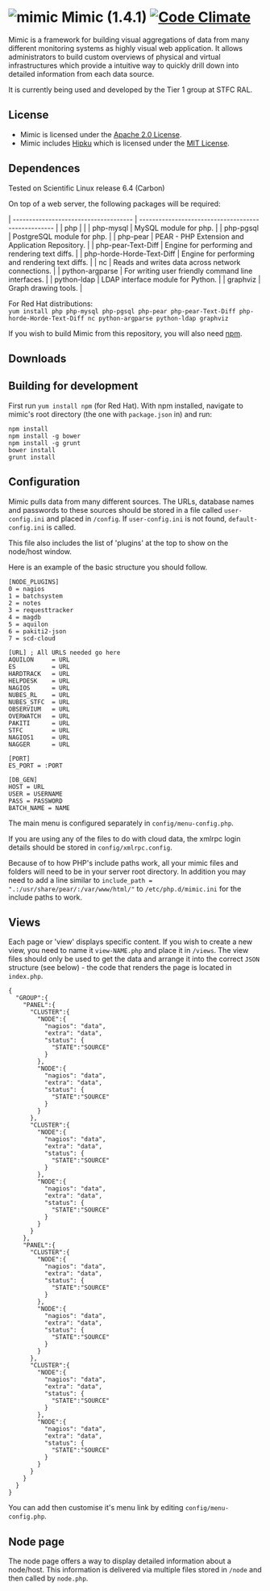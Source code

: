 ![mimic](http://i.imgur.com/fCSbo0m.png)
Mimic (1.4.1) [![Code Climate](https://codeclimate.com/github/stfc/mimic/badges/gpa.svg)](https://codeclimate.com/github/stfc/mimic)
=====
Mimic is a framework for building visual aggregations of data from many different monitoring systems as highly visual web application.
It allows administrators to build custom overviews of physical and virtual infrastructures which provide a intuitive way to quickly drill down into detailed information from each data source.

It is currently being used and developed by the Tier 1 group at STFC RAL.

License
-------

* Mimic is licensed under the [Apache 2.0 License](http://www.apache.org/licenses/LICENSE-2.0).
* Mimic includes [Hipku](http://gabrielmartin.net/projects/hipku/) which is licensed under the [MIT License](https://opensource.org/licenses/MIT).

Dependences
-----------

Tested on Scientific Linux release 6.4 (Carbon)

On top of a web server, the following packages will be required:

| ------------------------------------- | --------------------------------------------------- |
| php                                   |                                                     |
| php-mysql                             | MySQL module for php.                               |
| php-pgsql                             | PostgreSQL module for php.                          |
| php-pear                              | PEAR - PHP Extension and Application Repository.    |
| php-pear-Text-Diff                    | Engine for performing and rendering text diffs.     |
| php-horde-Horde-Text-Diff             | Engine for performing and rendering text diffs.     |
| nc                                    | Reads and writes data across network connections.   |
| python-argparse                       | For writing user friendly command line interfaces.  |
| python-ldap                           | LDAP interface module for Python.                   |
| graphviz                              | Graph drawing tools.                                |

For Red Hat distributions:  
`yum install php php-mysql php-pgsql php-pear php-pear-Text-Diff php-horde-Horde-Text-Diff nc python-argparse python-ldap graphviz` 

If you wish to build Mimic from this repository, you will also need [npm](https://www.npmjs.com/).

Downloads
-----------


Building for development
-----------
First run `yum install npm` (for Red Hat). With npm installed, navigate to mimic's root directory (the one with `package.json` in) and run:

~~~~
npm install
npm install -g bower
npm install -g grunt
bower install
grunt install
~~~~


Configuration
-----------
Mimic pulls data from many different sources. The URLs, database names and passwords to these sources should be stored in a file called `user-config.ini` and placed in `/config`. If `user-config.ini` is not found, `default-config.ini` is called.

This file also includes the list of 'plugins' at the top to show on the node/host window.


Here is an example of the basic structure you should follow.

```
[NODE_PLUGINS]
0 = nagios
1 = batchsystem
2 = notes
3 = requesttracker
4 = magdb
5 = aquilon
6 = pakiti2-json
7 = scd-cloud

[URL] ; All URLS needed go here
AQUILON     = URL
ES          = URL
HARDTRACK   = URL
HELPDESK    = URL
NAGIOS      = URL
NUBES_RL    = URL
NUBES_STFC  = URL
OBSERVIUM   = URL
OVERWATCH   = URL
PAKITI      = URL
STFC        = URL
NAGIOS1     = URL
NAGGER      = URL

[PORT]
ES_PORT = :PORT

[DB_GEN]
HOST = URL
USER = USERNAME
PASS = PASSWORD
BATCH_NAME = NAME
```

The main menu is configured separately in `config/menu-config.php`.

If you are using any of the files to do with cloud data, the xmlrpc login details should be stored in `config/xmlrpc.config`.

Because of to how PHP's include paths work, all your mimic files and folders will need to be in your server root directory. In addition you may need to add a line similar to `include_path = ".:/usr/share/pear/:/var/www/html/"` to `/etc/php.d/mimic.ini` for the include paths to work.

Views
---------

Each page or 'view' displays specific content. If you wish to create a new view, you need to name it `view-NAME.php` and place it in `/views`. The view files should only be used to get the data and arrange it into the correct `JSON` structure (see below) - the code that renders the page is located in `index.php`.

```
{
  "GROUP":{
    "PANEL":{
      "CLUSTER":{
        "NODE":{
          "nagios": "data",
          "extra": "data",
          "status": {
            "STATE":"SOURCE"
          }
        },
        "NODE":{
          "nagios": "data",
          "extra": "data",
          "status": {
            "STATE":"SOURCE"
          }
        }
      },
      "CLUSTER":{
        "NODE":{
          "nagios": "data",
          "extra": "data",
          "status": {
            "STATE":"SOURCE"
          }
        },
        "NODE":{
          "nagios": "data",
          "extra": "data",
          "status": {
            "STATE":"SOURCE"
          }
        }
      }
    },
    "PANEL":{
      "CLUSTER":{
        "NODE":{
          "nagios": "data",
          "extra": "data",
          "status": {
            "STATE":"SOURCE"
          }
        },
        "NODE":{
          "nagios": "data",
          "extra": "data",
          "status": {
            "STATE":"SOURCE"
          }
        }
      },
      "CLUSTER":{
        "NODE":{
          "nagios": "data",
          "extra": "data",
          "status": {
            "STATE":"SOURCE"
          }
        },
        "NODE":{
          "nagios": "data",
          "extra": "data",
          "status": {
            "STATE":"SOURCE"
          }
        }
      }
    }
  }
}
```

You can add then customise it's menu link by editing `config/menu-config.php`.


Node page
---------

The node page offers a way to display detailed information about a node/host. This information is delivered via multiple files stored in `/node` and then called by `node.php`.
